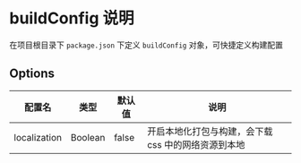 # buildConfig 说明

在项目根目录下 `package.json` 下定义 `buildConfig` 对象，可快捷定义构建配置

## Options

| 配置名       | 类型    | 默认值 | 说明                                                |
| ------------ | ------- | ------ | --------------------------------------------------- |
| localization | Boolean | false  | 开启本地化打包与构建，会下载 css 中的网络资源到本地 |
